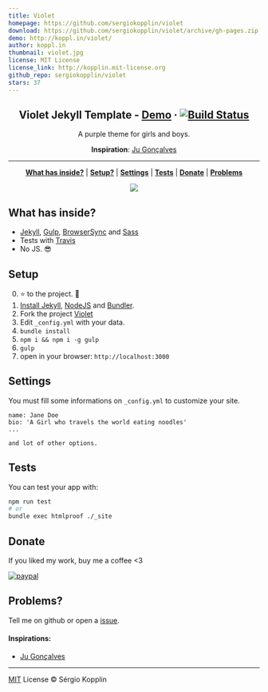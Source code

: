 ```yaml
---
title: Violet
homepage: https://github.com/sergiokopplin/violet
download: https://github.com/sergiokopplin/violet/archive/gh-pages.zip
demo: http://koppl.in/violet/
author: koppl.in
thumbnail: violet.jpg
license: MIT License
license_link: http://kopplin.mit-license.org
github_repo: sergiokopplin/violet
stars: 37
---
```


<p align="center">
    <h2 align="center">Violet Jekyll Template - <a href="http://sergiokopplin.github.io/violet/">Demo</a> · <a href="https://travis-ci.org/sergiokopplin/violet"><img src="https://travis-ci.org/sergiokopplin/violet.svg?branch=gh-pages" alt="Build Status" /></a></h2>
</p>

<p align="center">A purple theme for girls and boys.</p>

<p align="center"><strong>Inspiration</strong>: <a href="http://cyberglot.me">Ju Gonçalves</a></p>

***

<p align="center">
    <b><a href="README.md#what-has-inside">What has inside?</a></b>
    |
    <b><a href="README.md#setup">Setup?</a></b>
    |
    <b><a href="README.md#settings">Settings</a></b>
    |
    <b><a href="README.md#tests">Tests</a></b>
    |
    <b><a href="README.md#donate">Donate</a></b>
    |
    <b><a href="README.md#problems">Problems</a></b>
</p>

<p align="center">
    <img src="https://raw.githubusercontent.com/sergiokopplin/violet/gh-pages/violet.png" />
</p>

## What has inside?

- [Jekyll](https://jekyllrb.com/), [Gulp](http://gulpjs.com/), [BrowserSync](https://www.browsersync.io/) and [Sass](http://sass-lang.com/)
- Tests with [Travis](https://travis-ci.org/)
- No JS. :sunglasses:

## Setup

0. :star: to the project. :metal:
1. [Install Jekyll](http://jekyllrb.com), [NodeJS](https://nodejs.org/) and [Bundler](http://bundler.io/).
2. Fork the project [Violet](https://github.com/sergiokopplin/violet/fork)
3. Edit `_config.yml` with your data.
4. `bundle install`
5. `npm i && npm i -g gulp`
6. `gulp`
7. open in your browser: `http://localhost:3000`

## Settings

You must fill some informations on `_config.yml` to customize your site.

```
name: Jane Doe
bio: 'A Girl who travels the world eating noodles'
...

and lot of other options.
```

## Tests

You can test your app with:

```bash
npm run test
# or
bundle exec htmlproof ./_site
````

## Donate

If you liked my work, buy me a coffee <3

[![paypal](https://www.paypalobjects.com/en_US/i/btn/btn_donateCC_LG.gif)](https://www.paypal.com/cgi-bin/webscr?cmd=_s-xclick&hosted_button_id=U7B6UM6QWLG7E)

## Problems?

Tell me on github or open a [issue](https://github.com/sergiokopplin/violet/issues/new).

#### Inspirations:
- [Ju Gonçalves](http://cyberglot.me/)

---

[MIT](http://kopplin.mit-license.org/) License © Sérgio Kopplin
